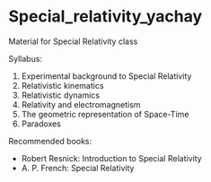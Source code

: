 # Special_relativity_yachay
Material for Special Relativity class 

Syllabus:

1. Experimental background to Special Relativity
2. Relativistic kinematics
3. Relativistic dynamics
4. Relativity and electromagnetism
5. The geometric representation of Space-Time
6. Paradoxes

Recommended books:

- Robert Resnick: Introduction to Special Relativity 
- A. P. French: Special Relativity
